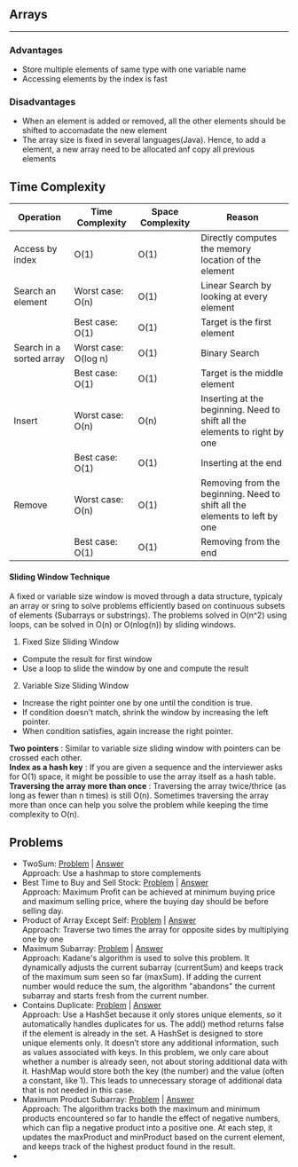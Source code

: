 ## Arrays
---
### Advantages
- Store multiple elements of same type with one variable name
- Accessing elements by the index is fast

### Disadvantages
- When an element is added or removed, all the other elements should be shifted to accomadate the new element
- The array size is fixed in several languages(Java). Hence, to add a element, a new array need to be allocated anf copy all previous elements

## Time Complexity

| Operation                | Time Complexity      | Space Complexity | Reason                                                                     |
|--------------------------|----------------------|------------------|----------------------------------------------------------------------------|
| Access by index          | O(1)                 | O(1)             | Directly computes the memory location of the element                       |
| Search an element        | Worst case: O(n)     | O(1)             | Linear Search by looking at every element                                  |
|                          | Best case:  O(1)     | O(1)             | Target is the first element                                                | 
| Search in a sorted array | Worst case: O(log n) | O(1)             | Binary Search                                                              |
|                          | Best case:  O(1)     | O(1)             | Target is the middle element                                               | 
| Insert                   | Worst case: O(n)     | O(n)             | Inserting at the beginning. Need to shift all the elements to right by one |
|                          | Best case:  O(1)     | O(1)             | Inserting at the end                                                       |
| Remove                   | Worst case: O(n)     | O(1)             | Removing from the beginning. Need to shift all the elements to left by one |
|                          | Best case:  O(1)     | O(1)             | Removing from the end                                                      |

#### Sliding Window Technique

A fixed or variable size window is moved through a data structure, typicaly an array or sring to solve problems efficiently based on continuous subsets of elements (Subarrays or substrings).
The problems solved in O(n^2) using loops, can be solved in O(n) or O(nlog(n)) by sliding windows.

1) Fixed Size Sliding Window
  - Compute the result for first window
  - Use a loop to slide the window by one and compute the result
2) Variable Size Sliding Window
  - Increase the right pointer one by one until the condition is true.
  - If condition doesn't match, shrink the window by increasing the left pointer.
  - When condition satisfies, again increase the right pointer.

**Two pointers** : Similar to variable size sliding window with pointers can be crossed each other.   
**Index as a hash key** : If you are given a sequence and the interviewer asks for O(1) space, it might be possible to use the array itself as a hash table.  
**Traversing the array more than once** : Traversing the array twice/thrice (as long as fewer than n times) is still O(n). Sometimes traversing the array more than once can help you solve the problem while keeping the time complexity to O(n). 

## Problems
- TwoSum: [Problem](https://leetcode.com/problems/two-sum/description/) | [Answer](TwoSum.java)  
Approach: Use a hashmap to store complements
- Best Time to Buy and Sell Stock: [Problem](https://leetcode.com/problems/best-time-to-buy-and-sell-stock/description/) | [Answer](MaxProfit.java)   
Approach: Maximum Profit can be achieved at minimum buying price and maximum selling price, where the buying day should be before selling day.
- Product of Array Except Self: [Problem](https://leetcode.com/problems/product-of-array-except-self/description/) | [Answer](ProductOfArrayExceptSelf.java)  
Approach: Traverse two times the array for opposite sides by multiplying one by one
- Maximum Subarray: [Problem](https://leetcode.com/problems/maximum-subarray/description/) | [Answer](MaximumSubarray.java)  
Approach: Kadane's algorithm is used to solve this problem. 
It dynamically adjusts the current subarray (currentSum) and keeps track of the maximum sum seen so far (maxSum). 
If adding the current number would reduce the sum, the algorithm "abandons" the current subarray and starts fresh from the current number.
- Contains Duplicate: [Problem](https://leetcode.com/problems/contains-duplicate/description/) | [Answer](ContainsDuplicate.java)  
Approach: Use a HashSet because it only stores unique elements, so it automatically handles duplicates for us. The add() method returns false if the element is already in the set.
  A HashSet is designed to store unique elements only. It doesn’t store any additional information, such as values associated with keys. In this problem, we only care about whether a number is already seen, not about storing additional data with it.
  HashMap would store both the key (the number) and the value (often a constant, like 1). This leads to unnecessary storage of additional data that is not needed in this case.
- Maximum Product Subarray: [Problem](https://leetcode.com/problems/maximum-product-subarray/description/) | [Answer](MaximumProductSubarray.java)  
Approach: The algorithm tracks both the maximum and minimum products encountered so far to handle the effect of negative numbers, which can flip a negative product into a positive one. At each step, it updates the maxProduct and minProduct based on the current element, and keeps track of the highest product found in the result.
- 
